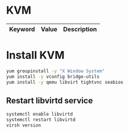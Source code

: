 # KVM

Keyword     |   Value           | Description
----        | ----              | ----


# Install KVM

~~~bash
yum groupinstall -y "X Window System"
yum install -y vconfig bridge-utils
yum install -y qemu libvirt tightvnc seabios
~~~

## Restart libvirtd service

~~~bash
systemctl enable libvirtd
systemctl restart libvirtd
virsh version
~~~


